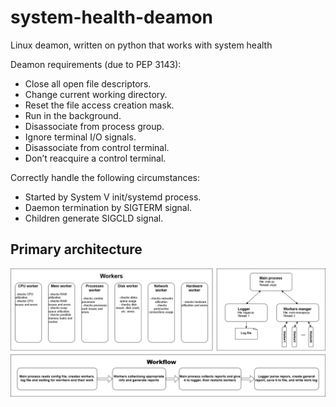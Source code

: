 # system-health-deamon
Linux deamon, written on python that works with system health

Deamon requirements (due to PEP 3143):

- Close all open file descriptors.
- Change current working directory.
- Reset the file access creation mask.
- Run in the background.
- Disassociate from process group.
- Ignore terminal I/O signals.
- Disassociate from control terminal.
- Don’t reacquire a control terminal.

Correctly handle the following circumstances:

* Started by System V init/systemd process.
* Daemon termination by SIGTERM signal.
* Children generate SIGCLD signal.



## Primary architecture

![Primary architecture](https://github.com/SvyatoslavFedynyak/system-health-deamon/blob/master/images/deamon-arch.jpg)
